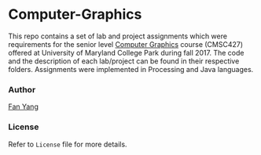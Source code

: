 # Computer-Graphics
    
This repo contains a set of lab and project assignments which were requirements for the senior level [Computer Graphics](https://www.cs.umd.edu/~reastman/cmsc427fall2017.html) course (CMSC427) offered at University of Maryland College Park during fall 2017. The code and the description of each lab/project can be found in their respective folders. Assignments were implemented in Processing and Java languages.

### Author
[Fan Yang](mailto:fyang3@cs.umd.edu)

### License
Refer to `License` file for more details.